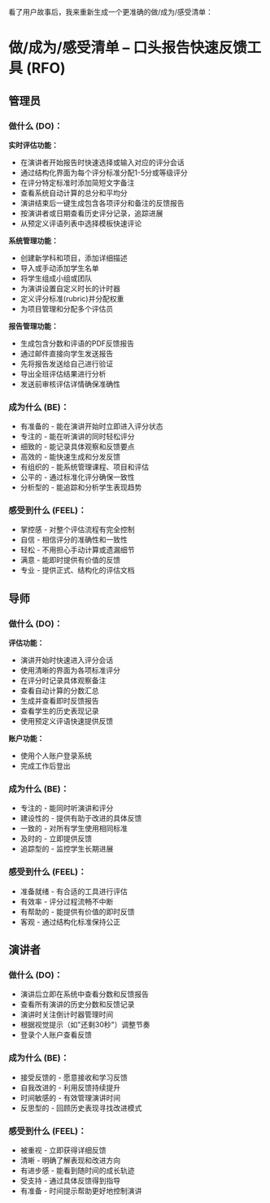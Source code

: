 看了用户故事后，我来重新生成一个更准确的做/成为/感受清单：

# 做/成为/感受清单 – 口头报告快速反馈工具 (RFO)

## 管理员

### 做什么 (DO)：
**实时评估功能：**
* 在演讲者开始报告时快速选择或输入对应的评分会话
* 通过结构化界面为每个评分标准分配1-5分或等级评分
* 在评分特定标准时添加简短文字备注
* 查看系统自动计算的总分和平均分
* 演讲结束后一键生成包含各项评分和备注的反馈报告
* 按演讲者或日期查看历史评分记录，追踪进展
* 从预定义评语列表中选择模板快速评论

**系统管理功能：**
* 创建新学科和项目，添加详细描述
* 导入或手动添加学生名单
* 将学生组成小组或团队
* 为演讲设置自定义时长的计时器
* 定义评分标准(rubric)并分配权重
* 为项目管理和分配多个评估员

**报告管理功能：**
* 生成包含分数和评语的PDF反馈报告
* 通过邮件直接向学生发送报告
* 先将报告发送给自己进行验证
* 导出全班评估结果进行分析
* 发送前审核评估详情确保准确性

### 成为什么 (BE)：
* 有准备的 - 能在演讲开始时立即进入评分状态
* 专注的 - 能在听演讲的同时轻松评分
* 细致的 - 能记录具体观察和反馈要点
* 高效的 - 能快速生成和分发反馈
* 有组织的 - 能系统管理课程、项目和评估
* 公平的 - 通过标准化评分确保一致性
* 分析型的 - 能追踪和分析学生表现趋势

### 感受到什么 (FEEL)：
* 掌控感 - 对整个评估流程有完全控制
* 自信 - 相信评分的准确性和一致性
* 轻松 - 不用担心手动计算或遗漏细节
* 满意 - 能即时提供有价值的反馈
* 专业 - 提供正式、结构化的评估文档

## 导师

### 做什么 (DO)：
**评估功能：**
* 演讲开始时快速进入评分会话
* 使用清晰的界面为各项标准评分
* 在评分时记录具体观察备注
* 查看自动计算的分数汇总
* 生成并查看即时反馈报告
* 查看学生的历史表现记录
* 使用预定义评语快速提供反馈

**账户功能：**
* 使用个人账户登录系统
* 完成工作后登出

### 成为什么 (BE)：
* 专注的 - 能同时听演讲和评分
* 建设性的 - 提供有助于改进的具体反馈
* 一致的 - 对所有学生使用相同标准
* 及时的 - 立即提供反馈
* 追踪型的 - 监控学生长期进展

### 感受到什么 (FEEL)：
* 准备就绪 - 有合适的工具进行评估
* 有效率 - 评分过程流畅不中断
* 有帮助的 - 能提供有价值的即时反馈
* 客观 - 通过结构化标准保持公正

## 演讲者

### 做什么 (DO)：
* 演讲后立即在系统中查看分数和反馈报告
* 查看所有演讲的历史分数和反馈记录
* 演讲时关注倒计时器管理时间
* 根据视觉提示（如"还剩30秒"）调整节奏
* 登录个人账户查看反馈

### 成为什么 (BE)：
* 接受反馈的 - 愿意接收和学习反馈
* 自我改进的 - 利用反馈持续提升
* 时间敏感的 - 有效管理演讲时间
* 反思型的 - 回顾历史表现寻找改进模式

### 感受到什么 (FEEL)：
* 被重视 - 立即获得详细反馈
* 清晰 - 明确了解表现和改进方向
* 有进步感 - 能看到随时间的成长轨迹
* 受支持 - 通过具体反馈得到指导
* 有准备 - 时间提示帮助更好地控制演讲
